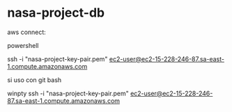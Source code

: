 # nasa-project-db
aws connect: 

powershell
        
ssh -i "nasa-project-key-pair.pem" ec2-user@ec2-15-228-246-87.sa-east-1.compute.amazonaws.com

si uso con git bash 

winpty  ssh -i "nasa-project-key-pair.pem" ec2-user@ec2-15-228-246-87.sa-east-1.compute.amazonaws.com
